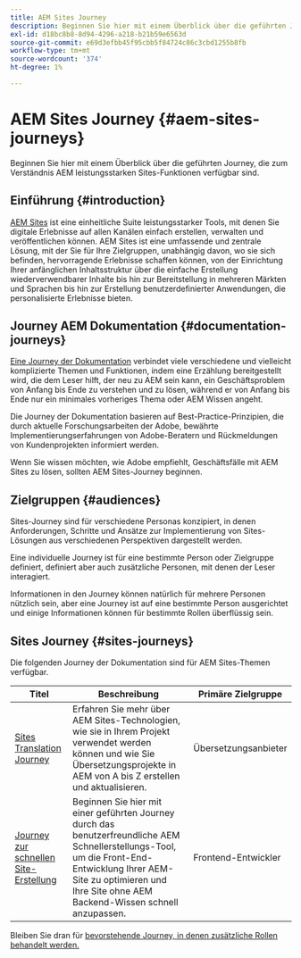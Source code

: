```yaml
---
title: AEM Sites Journey
description: Beginnen Sie hier mit einem Überblick über die geführten Journey, die zum Verständnis AEM leistungsstarken Sites-Funktionen verfügbar sind.
exl-id: d18bc8b8-8d94-4296-a218-b21b59e6563d
source-git-commit: e69d3efbb45f95cbb5f84724c86c3cbd1255b8fb
workflow-type: tm+mt
source-wordcount: '374'
ht-degree: 1%

---
```


# AEM Sites Journey {#aem-sites-journeys}

Beginnen Sie hier mit einem Überblick über die geführten Journey, die zum Verständnis AEM leistungsstarken Sites-Funktionen verfügbar sind.

## Einführung {#introduction}

[AEM Sites](https://business.adobe.com/products/experience-manager/sites/aem-sites.html) ist eine einheitliche Suite leistungsstarker Tools, mit denen Sie digitale Erlebnisse auf allen Kanälen einfach erstellen, verwalten und veröffentlichen können. AEM Sites ist eine umfassende und zentrale Lösung, mit der Sie für Ihre Zielgruppen, unabhängig davon, wo sie sich befinden, hervorragende Erlebnisse schaffen können, von der Einrichtung Ihrer anfänglichen Inhaltsstruktur über die einfache Erstellung wiederverwendbarer Inhalte bis hin zur Bereitstellung in mehreren Märkten und Sprachen bis hin zur Erstellung benutzerdefinierter Anwendungen, die personalisierte Erlebnisse bieten.

## Journey AEM Dokumentation {#documentation-journeys}

[Eine Journey der Dokumentation](/help/journey-documentation/home.md) verbindet viele verschiedene und vielleicht komplizierte Themen und Funktionen, indem eine Erzählung bereitgestellt wird, die dem Leser hilft, der neu zu AEM sein kann, ein Geschäftsproblem von Anfang bis Ende zu verstehen und zu lösen, während er von Anfang bis Ende nur ein minimales vorheriges Thema oder AEM Wissen angeht.

Die Journey der Dokumentation basieren auf Best-Practice-Prinzipien, die durch aktuelle Forschungsarbeiten der Adobe, bewährte Implementierungserfahrungen von Adobe-Beratern und Rückmeldungen von Kundenprojekten informiert werden.

Wenn Sie wissen möchten, wie Adobe empfiehlt, Geschäftsfälle mit AEM Sites zu lösen, sollten AEM Sites-Journey beginnen.

## Zielgruppen {#audiences}

Sites-Journey sind für verschiedene Personas konzipiert, in denen Anforderungen, Schritte und Ansätze zur Implementierung von Sites-Lösungen aus verschiedenen Perspektiven dargestellt werden.

Eine individuelle Journey ist für eine bestimmte Person oder Zielgruppe definiert, definiert aber auch zusätzliche Personen, mit denen der Leser interagiert.

Informationen in den Journey können natürlich für mehrere Personen nützlich sein, aber eine Journey ist auf eine bestimmte Person ausgerichtet und einige Informationen können für bestimmte Rollen überflüssig sein.

## Sites Journey {#sites-journeys}

Die folgenden Journey der Dokumentation sind für AEM Sites-Themen verfügbar.

| Titel | Beschreibung | Primäre Zielgruppe |
|---|---|---|
| [Sites Translation Journey](/help/journey-sites/translation/overview.md) | Erfahren Sie mehr über AEM Sites-Technologien, wie sie in Ihrem Projekt verwendet werden können und wie Sie Übersetzungsprojekte in AEM von A bis Z erstellen und aktualisieren. | Übersetzungsanbieter |
| [Journey zur schnellen Site-Erstellung](/help/journey-sites/quick-site/overview.md) | Beginnen Sie hier mit einer geführten Journey durch das benutzerfreundliche AEM Schnellerstellungs-Tool, um die Front-End-Entwicklung Ihrer AEM-Site zu optimieren und Ihre Site ohne AEM Backend-Wissen schnell anzupassen. | Frontend-Entwickler |

Bleiben Sie dran für [bevorstehende Journey, in denen zusätzliche Rollen behandelt werden.](/help/journey-documentation/home.md#journeys)
